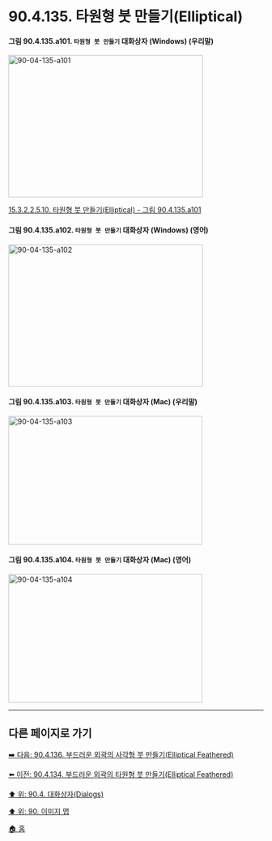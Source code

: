# 90.4.135. 타원형 붓 만들기(Elliptical)

<a id="90-04-135-a101"></a>

#### 그림 90.4.135.a101. `타원형 붓 만들기` 대화상자 (Windows) (우리말)
<img width="384" height="281" alt="90-04-135-a101" src="https://github.com/user-attachments/assets/88f52ce8-a621-4722-bb3f-8ed34064f900" />

[15.3.2.2.5.10. 타원형 붓 만들기(Elliptical) - 그림 90.4.135.a101](./15-03-02-02-05-10-elliptical.md#90-04-135-a101)

<a id="90-04-135-a102"></a>

#### 그림 90.4.135.a102. `타원형 붓 만들기` 대화상자 (Windows) (영어)
<img width="384" height="281" alt="90-04-135-a102" src="https://github.com/user-attachments/assets/87ffefb6-9dae-41a7-969f-256ca646ba77" />

<a id="90-04-135-a103"></a>

#### 그림 90.4.135.a103. `타원형 붓 만들기` 대화상자 (Mac) (우리말)
<img width="383" height="254" alt="90-04-135-a103" src="https://github.com/user-attachments/assets/caafeabc-6c49-49e8-8906-60e8b3a5da7a" />

<a id="90-04-135-a104"></a>

#### 그림 90.4.135.a104. `타원형 붓 만들기` 대화상자 (Mac) (영어)
<img width="383" height="254" alt="90-04-135-a104" src="https://github.com/user-attachments/assets/9fddf1a7-5947-4cfc-946a-d5c9522672ea" />

***

## 다른 페이지로 가기

[➡️ 다음: 90.4.136. 부드러운 외곽의 사각형 붓 만들기(Elliptical Feathered)](./90-04-0136-rectangular_feathered.md)

[⬅️ 이전: 90.4.134. 부드러운 외곽의 타원형 붓 만들기(Elliptical Feathered)](./90-04-0134-elliptical_feathered.md)

[⬆️ 위: 90.4. 대화상자(Dialogs)](./90-04-0000-dialogs.md)

[⬆️ 위: 90. 이미지 맵](./90-00-image-map.md)

[🏠 홈](./00-home.md)